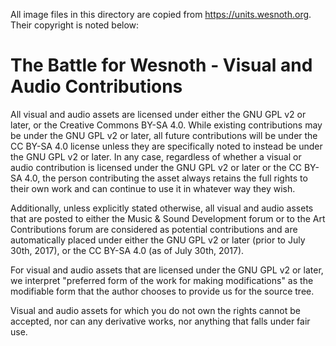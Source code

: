 All image files in this directory are copied from https://units.wesnoth.org.
Their copyright is noted below:

# The Battle for Wesnoth - Visual and Audio Contributions

All visual and audio assets are licensed under either the GNU GPL v2 or later, or the Creative Commons BY-SA 4.0. While existing contributions may be under the GNU GPL v2 or later, all future contributions will be under the CC BY-SA 4.0 license unless they are specifically noted to instead be under the GNU GPL v2 or later. In any case, regardless of whether a visual or audio contribution is licensed under the GNU GPL v2 or later or the CC BY-SA 4.0, the person contributing the asset always retains the full rights to their own work and can continue to use it in whatever way they wish.

Additionally, unless explicitly stated otherwise, all visual and audio assets that are posted to either the Music & Sound Development forum or to the Art Contributions forum are considered as potential contributions and are automatically placed under either the GNU GPL v2 or later (prior to July 30th, 2017), or the CC BY-SA 4.0 (as of July 30th, 2017).

For visual and audio assets that are licensed under the GNU GPL v2 or later, we interpret "preferred form of the work for making modifications" as the modifiable form that the author chooses to provide us for the source tree.

Visual and audio assets for which you do not own the rights cannot be accepted, nor can any derivative works, nor anything that falls under fair use. 
